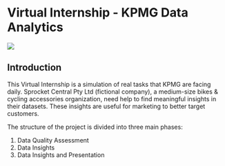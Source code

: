 # Virtual Internship - KPMG Data Analytics
<p>
<a href="https://www.insidesherpa.com/virtual-internships/theme/m7W4GMqeT3bh9Nb2c/KPMG-Data-Analytics-Virtual-Internship" target="_blank">
<img src="https://s3-ap-southeast-2.amazonaws.com/insidesherpa-assets/icons/KPMG-inside-sherpa-thumb.jpg"></a>
</p>

## Introduction
This Virtual Internship is a simulation of real tasks that KPMG are facing daily. 
Sprocket Central Pty Ltd (fictional company), a medium-size bikes & cycling accessories organization, need help to find meaningful insights in their datasets. These insights are useful for marketing to better target customers.  
  
The structure of the project is divided into three main phases:
1. Data Quality Assessment
2. Data Insights
3. Data Insights and Presentation



